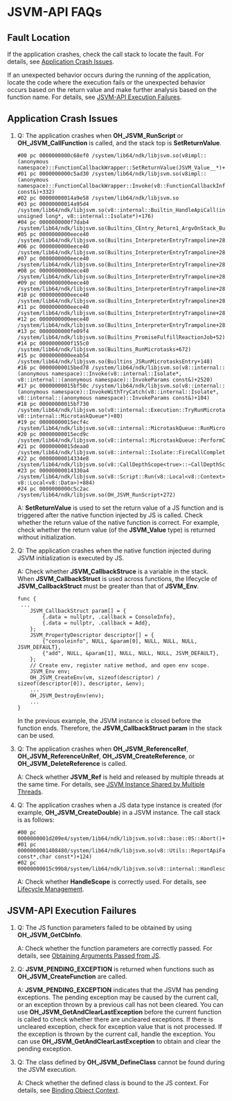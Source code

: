# JSVM-API FAQs

## Fault Location

If the application crashes, check the call stack to locate the fault. For details, see [Application Crash Issues](#application-crash-issues).

If an unexpected behavior occurs during the running of the application, locate the code where the execution fails or the unexpected behavior occurs based on the return value and make further analysis based on the function name. For details, see [JSVM-API Execution Failures](#jsvm-api-execution-failures).

## Application Crash Issues

1. Q: The application crashes when **OH_JSVM_RunScript** or **OH_JSVM_CallFunction** is called, and the stack top is **SetReturnValue**.

   ```
   #00 pc 0000000000c68ef0 /system/lib64/ndk/libjsvm.so(v8impl::(anonymous namespace)::FunctionCallbackWrapper::SetReturnValue(JSVM_Value__*)+16)
   #01 pc 0000000000c5ad30 /system/lib64/ndk/libjsvm.so(v8impl::(anonymous namespace)::FunctionCallbackWrapper::Invoke(v8::FunctionCallbackInfo<v8::Value> const&)+332)
   #02 pc 00000000014a9e58 /system/lib64/ndk/libjsvm.so
   #03 pc 00000000014a95d4 /system/lib64/ndk/libjsvm.so(v8::internal::Builtin_HandleApiCall(int, unsigned long*, v8::internal::Isolate*)+176)
   #04 pc 0000000000f7dab4 /system/lib64/ndk/libjsvm.so(Builtins_CEntry_Return1_ArgvOnStack_BuiltinExit+84)
   #05 pc 0000000000eece40 /system/lib64/ndk/libjsvm.so(Builtins_InterpreterEntryTrampoline+288)
   #06 pc 0000000000eece40 /system/lib64/ndk/libjsvm.so(Builtins_InterpreterEntryTrampoline+288)
   #07 pc 0000000000eece40 /system/lib64/ndk/libjsvm.so(Builtins_InterpreterEntryTrampoline+288)
   #08 pc 0000000000eece40 /system/lib64/ndk/libjsvm.so(Builtins_InterpreterEntryTrampoline+288)
   #09 pc 0000000000eece40 /system/lib64/ndk/libjsvm.so(Builtins_InterpreterEntryTrampoline+288)
   #10 pc 0000000000eece40 /system/lib64/ndk/libjsvm.so(Builtins_InterpreterEntryTrampoline+288)
   #11 pc 0000000000eece40 /system/lib64/ndk/libjsvm.so(Builtins_InterpreterEntryTrampoline+288)
   #12 pc 0000000000eece40 /system/lib64/ndk/libjsvm.so(Builtins_InterpreterEntryTrampoline+288)
   #13 pc 0000000000fe09f4 /system/lib64/ndk/libjsvm.so(Builtins_PromiseFulfillReactionJob+52)
   #14 pc 0000000000f155c0 /system/lib64/ndk/libjsvm.so(Builtins_RunMicrotasks+672)
   #15 pc 0000000000eeab54 /system/lib64/ndk/libjsvm.so(Builtins_JSRunMicrotasksEntry+148)
   #16 pc 00000000015bed78 /system/lib64/ndk/libjsvm.so(v8::internal::(anonymous namespace)::Invoke(v8::internal::Isolate*, v8::internal::(anonymous namespace)::InvokeParams const&)+2520)
   #17 pc 00000000015bf50c /system/lib64/ndk/libjsvm.so(v8::internal::(anonymous namespace)::InvokeWithTryCatch(v8::internal::Isolate*, v8::internal::(anonymous namespace)::InvokeParams const&)+104)
   #18 pc 00000000015bf730 /system/lib64/ndk/libjsvm.so(v8::internal::Execution::TryRunMicrotasks(v8::internal::Isolate*, v8::internal::MicrotaskQueue*)+80)
   #19 pc 00000000015ecf4c /system/lib64/ndk/libjsvm.so(v8::internal::MicrotaskQueue::RunMicrotasks(v8::internal::Isolate*)+312)
   #20 pc 00000000015ecd9c /system/lib64/ndk/libjsvm.so(v8::internal::MicrotaskQueue::PerformCheckpointInternal(v8::Isolate*)+52)
   #21 pc 00000000015deaa0 /system/lib64/ndk/libjsvm.so(v8::internal::Isolate::FireCallCompletedCallbackInternal(v8::internal::MicrotaskQueue*)+280)
   #22 pc 00000000014334e8 /system/lib64/ndk/libjsvm.so(v8::CallDepthScope<true>::~CallDepthScope()+248)
   #23 pc 00000000014330a4 /system/lib64/ndk/libjsvm.so(v8::Script::Run(v8::Local<v8::Context>, v8::Local<v8::Data>)+884)
   #24 pc 0000000000c5c2ac /system/lib64/ndk/libjsvm.so(OH_JSVM_RunScript+272)
   ```

   A: **SetReturnValue** is used to set the return value of a JS function and is triggered after the native function injected by JS is called. Check whether the return value of the native function is correct. For example, check whether the return value (of the **JSVM_Value** type) is returned without initialization.

2. Q: The application crashes when the native function injected during JSVM initialization is executed by JS.

   A: Check whether **JSVM_CallbackStruce** is a variable in the stack. When **JSVM_CallbackStruct** is used across functions, the lifecycle of **JSVM_CallbackStruct** must be greater than that of **JSVM_Env**.

   ```
   func {
   	...
       JSVM_CallbackStruct param[] = {
           {.data = nullptr, .callback = ConsoleInfo},
           {.data = nullptr, .callback = Add},
       };
       JSVM_PropertyDescriptor descriptor[] = {
           {"consoleinfo", NULL, &param[0], NULL, NULL, NULL, JSVM_DEFAULT},
           {"add", NULL, &param[1], NULL, NULL, NULL, JSVM_DEFAULT},
       };
       // Create env, register native method, and open env scope.
       JSVM_Env env;
       OH_JSVM_CreateEnv(vm, sizeof(descriptor) / sizeof(descriptor[0]), descriptor, &env);
       ...
       OH_JSVM_DestroyEnv(env);
       ...
   }
   ```

   In the previous example, the JSVM instance is closed before the function ends. Therefore, the **JSVM_CallbackStruct param** in the stack can be used.

3. Q: The application crashes when **OH_JSVM_ReferenceRef**, **OH_JSVM_ReferenceUnRef**, **OH_JSVM_CreateReference**, or **OH_JSVM_DeleteReference** is called.

   A: Check whether **JSVM_Ref** is held and released by multiple threads at the same time. For details, see [JSVM Instance Shared by Multiple Threads](jsvm-guidelines.md#jsvm-instance-shared-by-multiple-threads).

4. Q: The application crashes when a JS data type instance is created (for example, **OH_JSVM_CreateDouble**) in a JSVM instance. The call stack is as follows:

   ```
   #00 pc 0000000001d209e4/system/1ib64/ndk/libjsvm.so(v8::base::0S::Abort()+28)
   #01 pc 0000000001408480/system/lib64/ndk/libjsvm.so(v8::Utils::ReportApiFailure(char const*,char const*)+124)
   #02 pc 00000000015c99b8/system/lib64/ndk/libjsvm.so(v8::internal::Handlescope::Extend(v8::internal::Isolate*+200)
   ```

   A: Check whether **HandleScope** is correctly used. For details, see [Lifecycle Management](jsvm-guidelines.md#lifecycle-management).

## JSVM-API Execution Failures

1. Q: The JS function parameters failed to be obtained by using **OH_JSVM_GetCbInfo**.

   A: Check whether the function parameters are correctly passed. For details, see [Obtaining Arguments Passed from JS](jsvm-guidelines.md#obtaining-arguments-passed-from-js).

2. Q: **JSVM_PENDING_EXCEPTION** is returned when functions such as **OH_JSVM_CreateFunction** are called.

   A: **JSVM_PENDING_EXCEPTION** indicates that the JSVM has pending exceptions. The pending exception may be caused by the current call, or an exception thrown by a previous call has not been cleared. You can use **OH_JSVM_GetAndClearLastException** before the current function is called to check whether there are uncleared exceptions. If there is uncleared exception, check for exception value that is not processed. If the exception is thrown by the current call, handle the exception. You can use **OH_JSVM_GetAndClearLastException** to obtain and clear the pending exception.

3. Q: The class defined by **OH_JSVM_DefineClass** cannot be found during the JSVM execution.

   A: Check whether the defined class is bound to the JS context. For details, see [Binding Object Context](jsvm-guidelines.md#binding-object-context).
